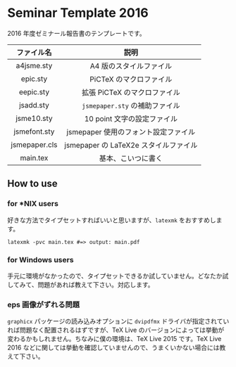 Seminar Template 2016
=====================
2016 年度ゼミナール報告書のテンプレートです。

|ファイル名|説明|
|:--:|:--:|
|a4jsme.sty|A4 版のスタイルファイル|
|epic.sty|PiCTeX のマクロファイル|
|eepic.sty|拡張 PiCTeX のマクロファイル|
|jsadd.sty|`jsmepaper.sty` の補助ファイル|
|jsme10.sty| 10 point 文字の設定ファイル|
|jsmefont.sty| jsmepaper 使用のフォント設定ファイル|
|jsmepaper.cls|jsmepaper の LaTeX2e スタイルファイル|
|main.tex|基本、こいつに書く|

How to use
----------
### for \*NIX users
好きな方法でタイプセットすればいいと思いますが、`latexmk` をおすすめします。

```
latexmk -pvc main.tex #=> output: main.pdf
```

### for Windows users
手元に環境がなかったので、タイプセットできるか試していません。どなたか試してみて、問題があれば教えて下さい。対応します。

### eps 画像がずれる問題
`graphicx` パッケージの読み込みオプションに `dvipdfmx` ドライバが指定されていれば問題なく配置されるはずですが、TeX Live のバージョンによっては挙動が変わるかもしれません。ちなみに僕の環境は、TeX Live 2015 です。TeX Live 2016 などに関しては挙動を確認していませんので、うまくいかない場合には教えて下さい。
